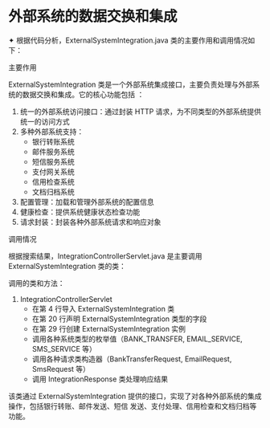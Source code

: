 # 外部系统的数据交换和集成

✦ 根据代码分析，ExternalSystemIntegration.java 类的主要作用和调用情况如下：

主要作用

ExternalSystemIntegration 类是一个外部系统集成接口，主要负责处理与外部系统的数据交换和集成。它的核心功能包括
：

1.  统一的外部系统访问接口：通过封装 HTTP 请求，为不同类型的外部系统提供统一的访问方式
2.  多种外部系统支持：
    - 银行转账系统
    - 邮件服务系统
    - 短信服务系统
    - 支付网关系统
    - 信用检查系统
    - 文档归档系统
3.  配置管理：加载和管理外部系统的配置信息
4.  健康检查：提供系统健康状态检查功能
5.  请求封装：封装各种外部系统请求和响应对象

调用情况

根据搜索结果，IntegrationControllerServlet.java 是主要调用 ExternalSystemIntegration 类的类：

调用的类和方法：

1.  IntegrationControllerServlet
    - 在第 4 行导入 ExternalSystemIntegration 类
    - 在第 20 行声明 ExternalSystemIntegration 类型的字段
    - 在第 29 行创建 ExternalSystemIntegration 实例
    - 调用各种系统类型的枚举值（BANK_TRANSFER, EMAIL_SERVICE, SMS_SERVICE 等）
    - 调用各种请求类构造器（BankTransferRequest, EmailRequest, SmsRequest 等）
    - 调用 IntegrationResponse 类处理响应结果

该类通过 ExternalSystemIntegration 提供的接口，实现了对各种外部系统的集成操作，包括银行转账、邮件发送、短信
发送、支付处理、信用检查和文档归档等功能。
